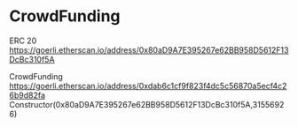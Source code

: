 # CrowdFunding

ERC 20
https://goerli.etherscan.io/address/0x80aD9A7E395267e62BB958D5612F13DcBc310f5A


CrowdFunding
https://goerli.etherscan.io/address/0xdab6c1cf9f823f4dc5c56870a5ecf4c26b9d82fa
Constructor(0x80aD9A7E395267e62BB958D5612F13DcBc310f5A,31556926)
